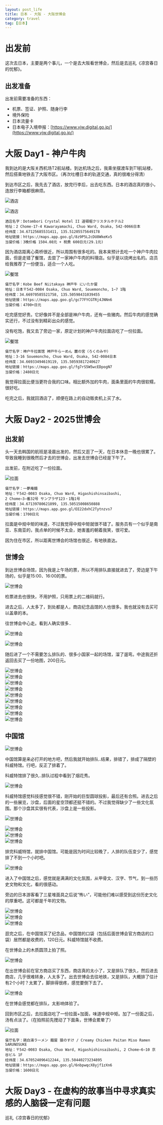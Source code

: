 ```yaml
---
layout: post_life
title: 日本 - 大阪 - 大阪世博会
category: travel
tag: [日本]
---
```


# 出发前

这次去日本，主要是两个事儿，一个是去大阪看世博会，然后是去巡礼《凉宫春日的忧郁》。

## 出发准备

出发前需要准备的东西：
- 机票、签证、护照、随身行李
- 境外保险
- 日本流量卡
- 日本电子入境申报：[https://www.vjw.digital.go.jp/](https://www.vjw.digital.go.jp/)

# 大阪 Day1 - 神户牛肉

我到达的是大阪关西机场T2航站楼。到达机场之后，我乘坐摆渡车到T1航站楼，然后搭乘地铁去了大阪市区。（再次吐槽日本的轨道交通，真的很难分得清）

到达市区之后，我先去了酒店，放完行李后，出去吃东西。日本的酒店真的很小，连放行李箱都很麻烦。

![酒店](https://blogcdn.qihope.com/github-life/2025-09-25-japan-osaka/2025-09-25-japan-osaka-001.png?x-oss-process=image/quality,q_30)

![酒店](https://blogcdn.qihope.com/github-life/2025-09-25-japan-osaka/2025-09-25-japan-osaka-002.png?x-oss-process=image/quality,q_30)

```
酒店名字：Dotombori Crystal Hotel II 道頓堀クリスタルホテル2
地址：2 Chome-17-4 Kawarayamachi, Chuo Ward, Osaka, 542-0066日本
经纬度：34.67125685531411, 135.51205575649178
地址链接：https://maps.app.goo.gl/8z9P5L2cDU8WkeKv5
当餐价格：3晚价格 1504.08元 + 税费 600日元(29.1元)
```

因为酒店距离心斋桥很近，所以周围有很多吃的。我本来预计去吃一个神户牛肉拉面，但是走错了餐馆，去尝了一家神户牛肉的料理店。似乎是以烧烤出名的。店员给我推荐了一份便当，适合一个人吃。

![餐馆](https://blogcdn.qihope.com/github-life/2025-09-25-japan-osaka/2025-09-25-japan-osaka-003.png?x-oss-process=image/quality,q_30)

```
餐厅名字：Kobe Beef Niitakaya 神戸牛 にいたか屋
地址：日本〒542-0084 Osaka, Chuo Ward, Souemoncho, 1−7 1階
经纬度：34.66970585521758, 135.50598431039455
地址链接：https://maps.app.goo.gl/gc77FYCGTRj4JNNn6
当餐价格：4700+日元
```

吃完感觉好贵。它好像并不是全部是神户牛肉，还有一些猪肉。然后牛肉的感觉确实还行，不过没有到精彩出众的感觉。

没有吃饱，我又去了旁边一家，原定计划的神户牛肉拉面店吃了一份拉面。

![餐馆](https://blogcdn.qihope.com/github-life/2025-09-25-japan-osaka/2025-09-25-japan-osaka-004.png?x-oss-process=image/quality,q_30)

```
餐厅名字：神户牛拉面馆 神戸牛らーめん 麓の宮（ろくのみや）
地址：3-16 Souemoncho, Chuo Ward, Osaka, 542-0084日本
经纬度：34.66933494619119, 135.50593817240627
地址链接：https://maps.app.goo.gl/fg7rS5W5wcEDpogN7
当餐价格：2480日元
```

我觉得拉面比便当更符合我的口味。相比额外加的牛肉，面条里面的牛肉很软糯，很好吃。

吃完之后，我就回酒店了，顺便在路上的自动贩卖机上买了水。

# 大阪 Day2 - 2025世博会

## 出发前

头一天去韩国的航班是凌晨出发的，然后又逛了一天，在日本休息一晚也很累了。导致我睡到很晚然后才去的世博会，出发去世博会已经是下午了。

出发前，在附近吃了一份拉面。

![拉面](https://blogcdn.qihope.com/github-life/2025-09-25-japan-osaka/2025-09-25-japan-osaka-005.png?x-oss-process=image/quality,q_30)

```
餐厅名字：一夢庵麺
地址：〒542-0083 Osaka, Chuo Ward, Higashishinsaibashi, 
2 Chome−3−番32号 サンプラザ123・1階1号
经纬度：34.67139780621899, 135.50515008650888
地址链接：https://maps.app.goo.gl/EE22dxhC2Tytnzvs7
当餐价格：1700日元
```

拉面是中规中矩的味道，不过我觉得中规中矩就很不错了。服务员有一个似乎是南亚、东南亚的，我点单的时候不太会，她害羞的朝着我笑，很可爱。

因为住在市区，所以距离世博会的场馆也很近，有地铁直达。

## 世博会

到达世博会场馆，因为我是上午场的票，所以不用排队直接就进去了，旁边是下午场的，似乎是15:00、16:00的票。

![世博会](https://blogcdn.qihope.com/github-life/2025-09-25-japan-osaka/2025-09-25-japan-osaka-006.JPG?x-oss-process=image/quality,q_30)

检票进去也很快，不用护照，只用票上的二维码就行。

进去之后，人太多了，到处都是人，商店纪念品馆的人也很多。我也就没有去买可以盖章的本。

往世博会中心走。看到人确实很多..

![世博会](https://blogcdn.qihope.com/github-life/2025-09-25-japan-osaka/2025-09-25-japan-osaka-007.JPG?x-oss-process=image/quality,q_30)

![世博会](https://blogcdn.qihope.com/github-life/2025-09-25-japan-osaka/2025-09-25-japan-osaka-008.JPG?x-oss-process=image/quality,q_30)

随后进了一个不需要怎么排队的、很多小国家一起的场馆，溜了遛弯。中途我还折返回去买了一份地图，200日元。

<div class="image-grid">
    <div class="image-item"><img src="https://blogcdn.qihope.com/github-life/2025-09-25-japan-osaka/2025-09-25-japan-osaka-009.JPG?x-oss-process=image/quality,q_30" alt="世博会"></div>
    <div class="image-item"><img src="https://blogcdn.qihope.com/github-life/2025-09-25-japan-osaka/2025-09-25-japan-osaka-010.JPG?x-oss-process=image/quality,q_30" alt="世博会"></div>
    <div class="image-item"><img src="https://blogcdn.qihope.com/github-life/2025-09-25-japan-osaka/2025-09-25-japan-osaka-011.JPG?x-oss-process=image/quality,q_30" alt="世博会"></div>
    <div class="image-item"><img src="https://blogcdn.qihope.com/github-life/2025-09-25-japan-osaka/2025-09-25-japan-osaka-012.JPG?x-oss-process=image/quality,q_30" alt="世博会"></div>
    <div class="image-item"><img src="https://blogcdn.qihope.com/github-life/2025-09-25-japan-osaka/2025-09-25-japan-osaka-013.JPG?x-oss-process=image/quality,q_30" alt="世博会"></div>
    <div class="image-item"><img src="https://blogcdn.qihope.com/github-life/2025-09-25-japan-osaka/2025-09-25-japan-osaka-014.JPG?x-oss-process=image/quality,q_30" alt="世博会"></div>
    <div class="image-item"><img src="https://blogcdn.qihope.com/github-life/2025-09-25-japan-osaka/2025-09-25-japan-osaka-015.JPG?x-oss-process=image/quality,q_30" alt="世博会"></div>
    <div class="image-item"><img src="https://blogcdn.qihope.com/github-life/2025-09-25-japan-osaka/2025-09-25-japan-osaka-016.JPG?x-oss-process=image/quality,q_30" alt="世博会"></div>
    <div class="image-item"><img src="https://blogcdn.qihope.com/github-life/2025-09-25-japan-osaka/2025-09-25-japan-osaka-017.JPG?x-oss-process=image/quality,q_30" alt="世博会"></div>
</div>

## 中国馆

![世博会](https://blogcdn.qihope.com/github-life/2025-09-25-japan-osaka/2025-09-25-japan-osaka-018.JPG?x-oss-process=image/quality,q_30)

中国馆算是来必打开的地方吧，然后我就开始排队..结果，排错了，排成了隔壁的科威特馆。行吧，反正了排着了。

科威特馆排了很久..排队过程中看到了烟花秀。

![世博会](https://blogcdn.qihope.com/github-life/2025-09-25-japan-osaka/2025-09-25-japan-osaka-019.JPG?x-oss-process=image/quality,q_30)

科威特馆感觉科技感觉很不错，刚开始的巨型圆球投影，最后还有合照。进去之后的一些展览，沙盘，后面的星空顶都还挺不错的。不过我觉得缺少了一些文化氛围。那个沙盘其实很有代表，沙盘上是一些投影。

![世博会](https://blogcdn.qihope.com/github-life/2025-09-25-japan-osaka/2025-09-25-japan-osaka-021.JPG?x-oss-process=image/quality,q_30)

<div class="image-grid">
    <div class="image-item"><img src="https://blogcdn.qihope.com/github-life/2025-09-25-japan-osaka/2025-09-25-japan-osaka-020.JPG?x-oss-process=image/quality,q_30" alt="世博会"></div>
    <div class="image-item"><img src="https://blogcdn.qihope.com/github-life/2025-09-25-japan-osaka/2025-09-25-japan-osaka-023.JPG?x-oss-process=image/quality,q_30" alt="世博会"></div>
    <div class="image-item"><img src="https://blogcdn.qihope.com/github-life/2025-09-25-japan-osaka/2025-09-25-japan-osaka-022.JPG?x-oss-process=image/quality,q_30" alt="世博会"></div>
</div>

排完科威特馆，就排中国馆。可能是因为时间比较晚了，人排的队伍变少了，感觉排了不到一个小时吧。

![世博会](https://blogcdn.qihope.com/github-life/2025-09-25-japan-osaka/2025-09-25-japan-osaka-024.JPG?x-oss-process=image/quality,q_30)

进入了中国馆之后，感觉就是满满的文化氛围，从甲骨文、汉字、节气，到一些历史文物和文化，看的很感动。

旁边的日本游客看了三星堆面具之后说“怖い”，可能他们难以感受到这份历史文化的厚重吧。这可都是千年的文物。

<div class="image-grid">
    <div class="image-item"><img src="https://blogcdn.qihope.com/github-life/2025-09-25-japan-osaka/2025-09-25-japan-osaka-025.JPG?x-oss-process=image/quality,q_30" alt="世博会"></div>
    <div class="image-item"><img src="https://blogcdn.qihope.com/github-life/2025-09-25-japan-osaka/2025-09-25-japan-osaka-026.JPG?x-oss-process=image/quality,q_30" alt="世博会"></div>
    <div class="image-item"><img src="https://blogcdn.qihope.com/github-life/2025-09-25-japan-osaka/2025-09-25-japan-osaka-027.JPG?x-oss-process=image/quality,q_30" alt="世博会"></div>
</div>

逛完之后，在中国馆买了纪念品，中国馆的口袋（包括后面世博会官方商店的口袋）居然都是收费的，120日元。科威特馆就不收费。

在世博会上的木质圆顶上拍了照。

![世博会](https://blogcdn.qihope.com/github-life/2025-09-25-japan-osaka/2025-09-25-japan-osaka-028.JPG?x-oss-process=image/quality,q_30)

在出世博会前在官方商店买了东西，商店真的太小了，又是排队了很久，然后进去商店，几乎很难转身，人太多了。出去世博会去往地铁，又是排队，大概排了估计有2个小时？太累了，脚排得很疼，感觉要倒下去了。

![世博会](https://blogcdn.qihope.com/github-life/2025-09-25-japan-osaka/2025-09-25-japan-osaka-029.png?x-oss-process=image/quality,q_30)

在世博会感觉都在排队，太影响体验了。

回到市区之后，去拉面店吃了一份拉面+加面，味道中规中矩。加了一份面之后，汤有点淡了。（在拍照前先搅动了下面条，世博会累晕了）

![拉面](https://blogcdn.qihope.com/github-life/2025-09-25-japan-osaka/2025-09-25-japan-osaka-030.png?x-oss-process=image/quality,q_30)

```
餐厅名字：鶏白湯ラーメン 麺屋 猿のすけ / Creamy Chicken Paitan Miso Ramen SARUNOSUKE
地址：〒542-0083 Osaka, Chuo Ward, Higashishinsaibashi, 2 Chome−6−10 京谷ビル 1F
经纬度：34.670524096412244, 135.50440273234895
地址链接：https://maps.app.goo.gl/6nbpwqcX8yjf1zXn6
当餐价格：1600日元
```

# 大阪 Day3 - 在虚构的故事当中寻求真实感的人脑袋一定有问题

巡礼《凉宫春日的忧郁》